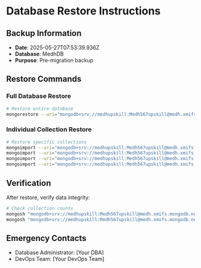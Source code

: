 # Database Restore Instructions

## Backup Information
- **Date**: 2025-05-27T07:53:39.936Z
- **Database**: MedhDB
- **Purpose**: Pre-migration backup

## Restore Commands

### Full Database Restore
```bash
# Restore entire database
mongorestore --uri="mongodb+srv://medhupskill:Medh567upskill@medh.xmifs.mongodb.net/MedhDB" --drop "backups/backup-2025-05-27T07-53-21-584Z/MedhDB"
```

### Individual Collection Restore
```bash
# Restore specific collections
mongoimport --uri="mongodb+srv://medhupskill:Medh567upskill@medh.xmifs.mongodb.net/MedhDB" --collection="courses" --file="backups/backup-2025-05-27T07-53-21-584Z/collections/courses.json"
mongoimport --uri="mongodb+srv://medhupskill:Medh567upskill@medh.xmifs.mongodb.net/MedhDB" --collection="basecourses" --file="backups/backup-2025-05-27T07-53-21-584Z/collections/basecourses.json"
mongoimport --uri="mongodb+srv://medhupskill:Medh567upskill@medh.xmifs.mongodb.net/MedhDB" --collection="users" --file="backups/backup-2025-05-27T07-53-21-584Z/collections/users.json"
mongoimport --uri="mongodb+srv://medhupskill:Medh567upskill@medh.xmifs.mongodb.net/MedhDB" --collection="enrollments" --file="backups/backup-2025-05-27T07-53-21-584Z/collections/enrollments.json"
```

## Verification
After restore, verify data integrity:
```bash
# Check collection counts
mongosh "mongodb+srv://medhupskill:Medh567upskill@medh.xmifs.mongodb.net/MedhDB" --eval "db.courses.countDocuments()"
mongosh "mongodb+srv://medhupskill:Medh567upskill@medh.xmifs.mongodb.net/MedhDB" --eval "db.basecourses.countDocuments()"
```

## Emergency Contacts
- Database Administrator: [Your DBA]
- DevOps Team: [Your DevOps Team]
